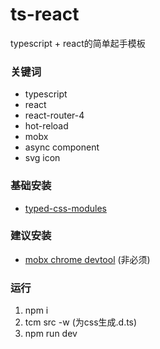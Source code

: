 # ts-react
typescript + react的简单起手模板

### 关键词
- typescript
- react
- react-router-4
- hot-reload
- mobx
- async component
- svg icon

### 基础安装
- [typed-css-modules](https://github.com/Quramy/typed-css-modules)

### 建议安装
- [mobx chrome devtool](https://chrome.google.com/webstore/detail/mobx-developer-tools/pfgnfdagidkfgccljigdamigbcnndkod) (非必须)

### 运行
1. npm i
2. tcm src -w (为css生成.d.ts)
3. npm run dev
